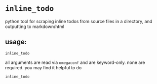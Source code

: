 # `inline_todo`

python tool for scraping inline todos from source files in a directory, and outputting to markdown/html


## usage:

```
inline_todo
```

all arguments are read via `omegaconf` and are keyword-only. none are required. you may find it helpful to do


```
inline_todo
```






